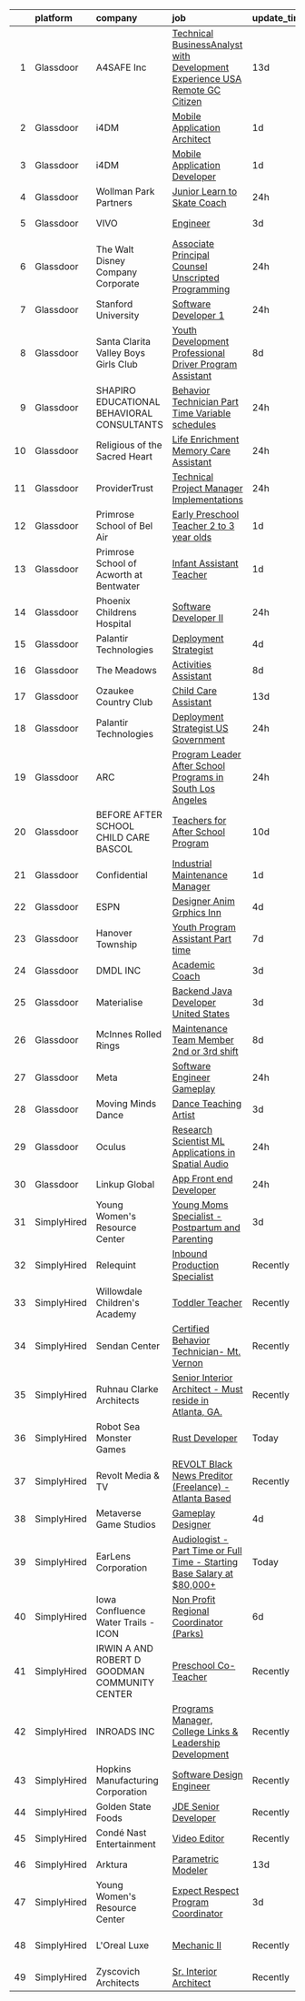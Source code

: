 

|    | platform    | company                                       | job                                                                                                                                                                                                                                                                                                                                                                                                                                                                                                                                                                                                                                                                                                                                                                                                                                                                                                                                                                                                                                                                                                                                                                                                                                                                                                                                                                                                                                                                                       | update_time   | location              |
|---:|:------------|:----------------------------------------------|:------------------------------------------------------------------------------------------------------------------------------------------------------------------------------------------------------------------------------------------------------------------------------------------------------------------------------------------------------------------------------------------------------------------------------------------------------------------------------------------------------------------------------------------------------------------------------------------------------------------------------------------------------------------------------------------------------------------------------------------------------------------------------------------------------------------------------------------------------------------------------------------------------------------------------------------------------------------------------------------------------------------------------------------------------------------------------------------------------------------------------------------------------------------------------------------------------------------------------------------------------------------------------------------------------------------------------------------------------------------------------------------------------------------------------------------------------------------------------------------|:--------------|:----------------------|
|  1 | Glassdoor   | A4SAFE  Inc                                   | [Technical BusinessAnalyst with Development Experience USA Remote GC Citizen](https://www.glassdoor.com/partner/jobListing.htm?pos=103&ao=1110586&s=58&guid=00000182d8ff5a2daebbf66acce4c175&src=GD_JOB_AD&t=SR&vt=w&ea=1&cs=1_70e85628&cb=1661497990143&jobListingId=1008068574056&cpc=490CEE8E1E1BE450&jrtk=3-0-1gbcfumilkcn8801-1gbcfumj4g4ei800-89f07b9c5615b559--6NYlbfkN0Bzkuy17zoNwKMVjyusHhR7JNYo3SmelKzW8jp1Pa4Tk4WW547EexT8KCJbSv4Mthr40tnlciIOFRj3WnCJDMelxvGVjVYfTqcUHJY3IBu00D70biicCqZ3Ktq_Bb2g1kNeta-ZNYBGh8PFlpS697iW-Al6J39GgwP82gqq2nzFogfkhtGZFhn7ys2-cp6o6GQzAsdHINt-w_jKnFplRXN_Tbsc0FJBD8Wl4UZhDxla9c-J1WFr8_JtWK_8QU-55TzZVRU2Wd_p2kRk4Woz5v3LDedILZM-t8G5ZUvOpowo2dBW9YA6e5T8FQNiKEXcXTrQeKMINzeF4SRyPu7u3ao3bZMctKcWax7GxUm7McjuPuOaHWFcrB3Yez8hPIS_llLI9OzXuVkYnWUOam1l6LNooGtTlrXyH-R9yJ2c3v1cwrfGW2ZxbF6L6pYAsVL2_PfwqqhLpoFCmrRuFqF_w57-tyrFJzKF3ge2bNd8FveR0Dp-4XkhhBzPZuEm21Ma_36I1hMTH-q-xewXcQHHDqH2VgdNgybAdhdUJ-Ci5tN5kyvIeyEWCzoGvZlG43K76YrLANzSaosHyg%3D%3D)                                                                                                                                                                                                                                                                                                                                                                                                                                                                                        | 13d           | Remote                |
|  2 | Glassdoor   | i4DM                                          | [Mobile Application Architect](https://www.glassdoor.com/partner/jobListing.htm?pos=117&ao=1110586&s=58&guid=00000182d8ff5a2daebbf66acce4c175&src=GD_JOB_AD&t=SR&vt=w&ea=1&cs=1_dcc9a784&cb=1661497990146&jobListingId=1008091581874&cpc=883DC43018083D9A&jrtk=3-0-1gbcfumilkcn8801-1gbcfumj4g4ei800-40caeda5a53bdb21--6NYlbfkN0CtwOkgDuej6vPfWODMxjOIyNEohQmdYMppGq8y8dOpBoTzitlsCnYxL_bW3lo8I8_Ux7Kdc49bLtPDjhNRgKVh9fXrHJGiz04vnhp6XR41t0emeeeLiamvx9kvJkTXDleU-CaZHf50TwWMu1CLg6YXCzCvIBkA5pZbASqrCY3xyM5JL4C_h7jtDtH_PA1Nf30Zwd1tWdYz64MR2fA4YpTfV1V9YSZOhakWVWUVTtB8CYdJHMJopDWnl18FzAvLvkdXr1qZocE0FAPK1glVXIZatLBCGm19dV1lWudgt-jBK6mCRPVaBZ5To4QRYZTf970CYzSSdvP4okYhVU7aAPKXNpW3IBqvsQTd-hJ8zcVt_G62b-Zr8UyVADTH8iuw0QWeLbGD3PqViortYRg7GUFWIhVfwvEqf9PS_dMbJFlyThwRv8Y_KMl5hXsazyuMf53-vn7l-jxD7VWvuHGNlsD9XZ7yiX_fs46gJpDvg7OdKY6o_gBRu2mdA5GSUt4QH24y7SHLjUvoCA%3D%3D)                                                                                                                                                                                                                                                                                                                                                                                                                                                                                                                                                                                                       | 1d            | Remote                |
|  3 | Glassdoor   | i4DM                                          | [Mobile Application Developer](https://www.glassdoor.com/partner/jobListing.htm?pos=119&ao=1110586&s=58&guid=00000182d8ff5a2daebbf66acce4c175&src=GD_JOB_AD&t=SR&vt=w&ea=1&cs=1_3b6b2921&cb=1661497990146&jobListingId=1008091559603&cpc=883DC43018083D9A&jrtk=3-0-1gbcfumilkcn8801-1gbcfumj4g4ei800-711812469bd64a5d--6NYlbfkN0CtwOkgDuej6vPfWODMxjOIyNEohQmdYMppGq8y8dOpBoTzitlsCnYxd6253OwHrLnpn_ygmrp4m8f4phReGcRysXerN-lPVOnh4Rv1k96IMh-rl0V6r47Y6BNyR_8VTbmD3vAMLYbDjpj-BiWEtJoiibi_JeHh4du9H2bZIUTroub2aGjtKkqfBRcVqe87srYYaCrYIkiWQTHBmmaK9kZ7tTIBP96LS1Kj5o4L16XoKuEbMvUrXn8NUPB775w8Cd9uOu81WPv3_VBFkR0phxPiTYWVj-eXXyFgw6JioRN4sZGUlNtJNSyAV5z7B-8DiaWURWUoFlixSRDJVtWwVIMmaOtqLn_GqVLrPABT9tc_RMrdb2WqZcSrY2IFOpheueyrTGsnzWtBzqh5_lgtah8La2zxWnSvwfFpYF_2rnC8s6tQoor-UARoW1DXngsHNTqN7ZvImzPO8reGdffhhbEcPgwmn6mEXRGdS_IEhvWv1IYWplNhEm3ZTnuDP2SVXdbvr2hDc59U7Q%3D%3D)                                                                                                                                                                                                                                                                                                                                                                                                                                                                                                                                                                                                       | 1d            | Remote                |
|  4 | Glassdoor   | Wollman Park Partners                         | [Junior Learn to Skate Coach](https://www.glassdoor.com/partner/jobListing.htm?pos=114&ao=1110586&s=58&guid=00000182d8ff5a2daebbf66acce4c175&src=GD_JOB_AD&t=SR&vt=w&ea=1&cs=1_9f6195b8&cb=1661497990146&jobListingId=1008093553229&cpc=82ABD2B5CEB98952&jrtk=3-0-1gbcfumilkcn8801-1gbcfumj4g4ei800-204df7fcaee296dd--6NYlbfkN0CXM1jjcsVwuWs0FyVMXw9ijdutNic5mozMBzGRZH-N0Psq8KdLfGB8m425GZkIdtLaaHttR1Ba6CBkCfrozdbl4sCf1fxFa-mWEprVnvudkTqxFR4XcXmydLtJRpL66QFi-Y00XfzR_-huPLvvBo1LdVUWu6b9gt3cp_JBkPMO6THqI-E7WBeV1__5_PS8G0JnZBpsU5XoHk06HVo1IGnVHKbNqSRppdEmwcdJLrgKv1DX25VaqwF0FAXNEWbhQZ_QBr02CQMWsUphZVo_0bqSYOerxhg_QN8Q09JC18RJZ5ggnwDYe5PpZthBZe8r378JjD4wH31RslTITwAfRfmGV66oJKmiqYep_e_AOOU8BkSnELfXUgvuOeUQdTlZSdc2OofjgWXJR1a8Q2p3i01PyvJg8q56F9gghNTtxc8J4vrrsKeleDsmIVuRP2tIbtUujgnU4CJ3GbpdYAL2hsFDmnSJUm8rIKEMLvaHNNiyro20eGOeBBniXY-QZD8fbPqNsUSZ0UJ5gA%3D%3D)                                                                                                                                                                                                                                                                                                                                                                                                                                                                                                                                                                                                        | 24h           | New York, NY          |
|  5 | Glassdoor   | VIVO                                          | [Engineer](https://www.glassdoor.com/partner/jobListing.htm?pos=101&ao=1110586&s=58&guid=00000182d8ff5a2daebbf66acce4c175&src=GD_JOB_AD&t=SR&vt=w&ea=1&cs=1_1f59f062&cb=1661497990143&jobListingId=1008085911618&cpc=97D66DAC90C2B3D1&jrtk=3-0-1gbcfumilkcn8801-1gbcfumj4g4ei800-c7215dc16cfc33e5--6NYlbfkN0AiZWmRzilFqfRcYw3xyS8GBX2FwNtIPeoIpj26BiedIJqXcI7CdyKFu_aW3hzxuzH8plzAzh3JSt0gIgh8zXT9ugxcx0vm90ELTspjkdJTRPJzMWlNt38iPs7M7u6RfBvK2qFSMCJ7GCHwTvKDaD4fMOcFjWN8pJYVKnGNWc3iH3rsxaJ9py6l7vwUUaqvjkgo5hzjA7ZtpU_733ogBN_yNNE-5vwVSvVudRo-X2TVphoY6CVHs0meTWT3VgYMKtk3lRhyLfdc_Ua5vrfKlCIhIWv7dmhA8xXG3hASKzZXvdmjnG2IZLVw-PyXcfQX7Ljq-aBowAppPq_bOLpL23XEbSKPWUyvf6acIW5NEnq27g4f8nMNATPd8g0eLozR3yg9GnlpTPpqz2oHCIikDUhJdTCmwgMzd42_pETYWlC3jsE-QVvCZw2G_g_OUclKIR_8nETqZmuvP_BPrLv7V8VwBLFCUo2XB8FROfo2eN4c98JWXmWWKd4wzO-1a0tpYhegwlVqOosSIA%3D%3D)                                                                                                                                                                                                                                                                                                                                                                                                                                                                                                                                                                                                                           | 3d            | Goodfield, IL         |
|  6 | Glassdoor   | The Walt Disney Company  Corporate            | [Associate Principal Counsel  Unscripted Programming](https://www.glassdoor.com/partner/jobListing.htm?pos=121&ao=1110586&s=58&guid=00000182d8ff5a2daebbf66acce4c175&src=GD_JOB_AD&t=SR&vt=w&cs=1_fd643652&cb=1661497990146&jobListingId=1008094984401&cpc=6EF74AC2F94C1840&jrtk=3-0-1gbcfumilkcn8801-1gbcfumj4g4ei800-9aee7404288c6500--6NYlbfkN0DAFTyt7pbDCC2JPO79CSdi1dIb81yjczP5qsKcZIxgiYm3-7g-689UEQatzShMJRV8EaPmlnqrapt9Ml2QqHJ94Ge8nAQCkIp5-vMPhsRmNEIWkhnf3J2qawc5-JMsCGP60p4-rCACGSpP9e39BSeUR3B_vTRmZa5VlSncYIouoPZU-Jy5aBVTzn5-g7AVwVSokgi1SKF9mUTNvBrmILQFJIJJxGU98ohNEX2RW3xD_BZUUV68bbftScP4YXWtuKmIPIo8AgFoQMNeH_OyB4fs7PXq6_ks5zKsSbzEJrK8kWMhVZ5xNbTDZfrSuQjS_5niTF4Q9-38PZWofVTblH3AMK5SQCdeS1VgxA3MF1pcOuzJE24DhTKrIMU40W9IS3RyTNgA4u9TOvhel9Z8IRPijv-CQJ37QPcOmBNitUkB0viZrJjj9aR696OBlJx5ykM%3D)                                                                                                                                                                                                                                                                                                                                                                                                                                                                                                                                                                                                                                                                   | 24h           | Burbank, CA           |
|  7 | Glassdoor   | Stanford University                           | [Software Developer 1](https://www.glassdoor.com/partner/jobListing.htm?pos=111&ao=1110586&s=58&guid=00000182d8ff5a2daebbf66acce4c175&src=GD_JOB_AD&t=SR&vt=w&cs=1_6ab2fc4e&cb=1661497990145&jobListingId=1008095454831&cpc=0C1A14C72F2C651E&jrtk=3-0-1gbcfumilkcn8801-1gbcfumj4g4ei800-9e4ae616859c855d--6NYlbfkN0Dl6YXKBP3HMgEWeNy9UOykOp5J6yCBXCUXheKz5p4DW1xOSFQ6_SVK1YRVHShgQYfriPAGFz-HiQz8j05vxI3_0218yGdpY5-r47KZ9KpKljXf_hogggJICQiSTWNrw3Dp7hNl5LiSef1bvxVYuLXj0wM_Z8EwBTLA0A_OIdLYmxv79aPBvZo4J-dXm-LdKt1tQVhs7AhwPqV-gasw0In7hqMBbmZijdSZAzZ98tMxBOHdws3Fu_8EJr_DZNXbZ_L6NNLEcvREySQZUJ5FGOya7XeRo0_WZLnpnD8nfTM0LJMgLQ_pohbnlUk65z2sabAHmH9t0Rl8WP9zxRoU30DmbTjTRbXhKt4yQutKrM158MbSo2Bz7dBYnvZSDls_lcxPbLcar6SE4lJfTGsuvn0Jpz5GR6ugSYnJPDbqtkWiXuXu-2JK71VMF3MxoFkK4S0U8VsvDEtOlw%3D%3D)                                                                                                                                                                                                                                                                                                                                                                                                                                                                                                                                                                                                                                                                                    | 24h           | Stanford, CA          |
|  8 | Glassdoor   | Santa Clarita Valley Boys   Girls Club        | [Youth Development Professional  Driver Program Assistant](https://www.glassdoor.com/partner/jobListing.htm?pos=122&ao=1110586&s=58&guid=00000182d8ff5a2daebbf66acce4c175&src=GD_JOB_AD&t=SR&vt=w&ea=1&cs=1_918330b6&cb=1661497990146&jobListingId=1008076509375&cpc=0EE938385DA0F52C&jrtk=3-0-1gbcfumilkcn8801-1gbcfumj4g4ei800-9a024ebbca4ed429--6NYlbfkN0DmikCTbiTut2ZCT1ad2BdULQQestQv4dIniS9NGFbnhvCJ8v0jSOENHtW7i-sECKHiFkgQLh1u5ip-5ZHzgOI-vuYlIVBFZ6PM0d3Zzg3TE6wpsEmaNZCORWVdVSxB_15dT-sPBjZzYzJh5kE4eq-HXinLMep01-SzARwr-OdXQw9JUjzrneBdCWjq_pXqJKpHmAmkcxNJzjopqCTI1u2w-4_Zli22Ts00ruQOzz7rrga2tJiKr7dIDgvezQWFYZ39x98oK1wXwUwwROCmYqU-Om655Pn5TOMOjQuJNsnRzignNBCtXgY9nAZBaNrhn9Z20rNvud8O2xpWaDq90J_sUeOdQxyLsQlDLNPQT0CZ9wkq64oh4UC8TgiRiqlla6vAF3wkfB9t1HxMWPRTEW69ohnAcsKEImIF8WtJ3-W3kCib7RSzKB-_nD5GJx-Utg1-6gjF1oe03DErQGKOTmpYfz5B0pZoP0lC2zWRGXfTXJE5rnGXs3-A54mRy7bda_9XSEwvMako9rjTtwjEksmcuFwk1XxUmL1qgg1BCKAUAmHbxVtEFpZL)                                                                                                                                                                                                                                                                                                                                                                                                                                                                                                                                       | 8d            | Newhall, CA           |
|  9 | Glassdoor   | SHAPIRO EDUCATIONAL BEHAVIORAL CONSULTANTS    | [Behavior Technician Part Time Variable schedules](https://www.glassdoor.com/partner/jobListing.htm?pos=116&ao=1110586&s=58&guid=00000182d8ff5a2daebbf66acce4c175&src=GD_JOB_AD&t=SR&vt=w&ea=1&cs=1_adf7b8fe&cb=1661497990146&jobListingId=1008093886215&cpc=DF7064BA3070673B&jrtk=3-0-1gbcfumilkcn8801-1gbcfumj4g4ei800-be95dce32cce63a5--6NYlbfkN0BHIfC1zsKGIu0R3teaIu8liT7fbRNLaQeDQfcPJweUKx8CW9AkHemE6Z40WUUcbhVTAmaZrNDnkU8njLiyAJ3-rLL5BFrRYz1NkYY233LFhZiV7tPv9BjNl_-_MlrkFZk_SNr2FyZmtR5x_qoyRAQSg9TZiEaVv0PZlvLhQNe64aExU6Pn46g-BEkAH2SigJmkql27uhEv92VrBLm0lIFkCVhslHPeM-JlAcru75vyB6Zihef5BrjkTy9xR7K4JI3LMMPHE67zf-1jixyQY7xBTT9Eb4iUWLzx-Gtosomze3MjAmKs8fQ56VscClmxnw4xlnE6buldEEwokm97lE8mfQUCNmCAfq8Iu2B9myT5ZGMbUkjJ9IodfJfCawdiZS04yWU-VyxOxoeBucW-bR4VceviAny1C1WYp0AhiEKtRAHkuXvGYyr89W0x8x4eCVJBVCq0hvH8iyQ_Zfcnry3_BoA-PkLjUli9z51p57XtpYRsHdghd23BY7GJtA17d7OsvmqSAhGQ3g%3D%3D)                                                                                                                                                                                                                                                                                                                                                                                                                                                                                                                                                                                   | 24h           | Fitchburg, MA         |
| 10 | Glassdoor   | Religious of the Sacred Heart                 | [Life Enrichment Memory Care Assistant](https://www.glassdoor.com/partner/jobListing.htm?pos=113&ao=1110586&s=58&guid=00000182d8ff5a2daebbf66acce4c175&src=GD_JOB_AD&t=SR&vt=w&ea=1&cs=1_19df2109&cb=1661497990145&jobListingId=1008094758259&cpc=41F4513DE90102B9&jrtk=3-0-1gbcfumilkcn8801-1gbcfumj4g4ei800-d27dd24ba103ae99--6NYlbfkN0C2ruSLbldHgJRxGqX58M4ekFWuaOJ1Xy3nZgzYPyc2K4UJMQOsbEgO4tzgGfNuduVWYJYaBUQuC7FJtW7lJ0yNQ2L7ewnTauibJs2P8JN-0cL8MBfJ0bhOeHQHD0B_Xv61CqKb8tLAugUpClUxQa4WioBHjHlrcZ026yScxgEIOh3kHDTRbnfkPSD2x4J7JNTujiarkxCfw8iAhHTX5cXkQOaur8g_g4Va7bV2fAF5nSxfYTiQWmmFCY3eOLFkWdhL1Ug19a9f_qBi4hPE9pa4Bkkn4rssT3Kaqc4czU3KXFJmRQbouDdb_qLTi3W6SNq0Wo1lEqq5cOGQIK8OA1iP9AUMle2qXY6lmnN9oqLTLidKgnHNJKD8mxFav80LMjw6pytEcw852rggSRPOC345zhy6AITpkyrhATEZ--Ly6DTjv7Z4f5ZTh5ktaQJczM2C104hzmQvDdKDmx_emrv2SVV1ukGV8N4B28sl2YMstKrRQQunBXaE3zhHVLWJ-YvhxomrL8uG2A%3D%3D)                                                                                                                                                                                                                                                                                                                                                                                                                                                                                                                                                                                              | 24h           | Atherton, CA          |
| 11 | Glassdoor   | ProviderTrust                                 | [Technical Project Manager  Implementations](https://www.glassdoor.com/partner/jobListing.htm?pos=108&ao=1110586&s=58&guid=00000182d8ff5a2daebbf66acce4c175&src=GD_JOB_AD&t=SR&vt=w&cs=1_8c0266a5&cb=1661497990144&jobListingId=1008093967221&cpc=FAD720BB8CCCB15B&jrtk=3-0-1gbcfumilkcn8801-1gbcfumj4g4ei800-ab00f033f861de3f--6NYlbfkN0C2_CcuJik64_eQhfNbvUcsi-sRk8cbIc932ZPxa72blEgNzBl6MWK0FY-QqJM46ccNj_GnDMC0WKBH7dXGhY8Zx40TkobHPQbxpWj1-haz1ofKM6A_zM1Mqtdu9IYjXaDgOhM_785_wVSFRTfvnG7zpGK4kWMIn37aQEAc9DAfzINkN1SrmPDTU7sDFM72s3-6P-1lFMpWR4aSOcUueFAqMgplqWEaHc08r-fLyvdu5jAkrVGxfEQmmd7AFYI3pecl-oK-hrlyjHEiys9YiJr6vfdhGJu6iOnwuflr627aiFb8IKMSWD1wldQXqiR9-O_lmQsryZd-if1JDzoSu0FtlaIEoWizTF0hzpufSIBNoioM-_MVx2-X-9hJmwfibLqKN3GfWdCSuPZ_rndLoRdLzJtJf4XWpZOV_wYr7oa-v6dhrOU0qyTfgrCniuMwyKFFQoGdH3ihpQ%3D%3D)                                                                                                                                                                                                                                                                                                                                                                                                                                                                                                                                                                                                                                                              | 24h           | Nashville, TN         |
| 12 | Glassdoor   | Primrose School of Bel Air                    | [Early Preschool Teacher  2  to 3 year olds ](https://www.glassdoor.com/partner/jobListing.htm?pos=129&ao=1110586&s=58&guid=00000182d8ff5a2daebbf66acce4c175&src=GD_JOB_AD&t=SR&vt=w&ea=1&cs=1_3c08aeeb&cb=1661497990147&jobListingId=1008091309511&cpc=6EF74AC2F94C1840&jrtk=3-0-1gbcfumilkcn8801-1gbcfumj4g4ei800-37e08b442812ae3f--6NYlbfkN0ArHbEVB5_347KSsXUxRd1ijS7Ag_gP_zzZ5yslhsGs_9IsPQ5V9RZrSYEyTHmDBdR15dSapRZ-kSKVFdaMluZOfhvhE4_aK2zT0wOUdbMSkyIG7dV5eC2T3eU4PL4TRzdFe78KYNN8XAjY6GEfx1k7ViyZdykTNZKSKGkgtBir9c710c5h3KRl2N7Rb3tBN1irj_aKEEud18_wAXkTbo88xrFr_JMLHCvnliQPmdfejIrHRaZNT4ExtzHU1r5wejphEECn1QuDIFBhGHxIgsNSgy14VYzd0vtn4hbYrZbZg0R5FlRgS5AWSUy1FxVK3MdcTvp9pRR5MeNulD4RDgJN3mhABHxyE6bGloAUTtuLJTJ8_HueaJUPiiRIaB51Zh8Ys3McFbh3azEinmKRPTEIpTQwLik1A-f2RjZOi01cml4YVq10bRJtPCgtV6Tl7K_Kyjo2FLMEfcF4an_zFB8RBXG6S_2H3EpdLGN6M-yIC45CbHi2JAPqiVi-NYm4wuNd8tfLpUkkBw%3D%3D)                                                                                                                                                                                                                                                                                                                                                                                                                                                                                                                                                                                        | 1d            | Bel Air, MD           |
| 13 | Glassdoor   | Primrose School of Acworth at Bentwater       | [Infant Assistant Teacher](https://www.glassdoor.com/partner/jobListing.htm?pos=105&ao=1110586&s=58&guid=00000182d8ff5a2daebbf66acce4c175&src=GD_JOB_AD&t=SR&vt=w&ea=1&cs=1_ab11ace6&cb=1661497990143&jobListingId=1008091748798&cpc=E1C104E4DB0A9973&jrtk=3-0-1gbcfumilkcn8801-1gbcfumj4g4ei800-c302ae2d766fdda3--6NYlbfkN0AF5zL3K3_iBtBu1kxegUAQAG3xKarB22qNSsnPKgYBasA4yXTZ40kp474pOT-qUor8T6cXGZ9IVDrAjuEeJ4cnQ1B6SKIRlZJvhb58k7psqNwJ_gflpK7g8NSlNKQJm8-qn2t9o0g15kSW2SOVj1rVutvPXyAH_-_pq6B-I4wnqqTnkW-FBvmKcr_CG_ljIsLVOiu4YcLdySD2S--A7-sCVr1a70_g08OXIMeQcCo242I9mLZrZ9imiUzn7sPBAghdaVH7hJq0bxPVnKvRG4xzSkKbZHJGes1_W8CZs3Htied9trR_yECby2gDX6NiFt9AAJTfdM-ZHB39lqv3mFAVa1_tiLVh9YSiwCRWldfjj4Q7ydEYmfKzLAWaXntGtQb4yMCV3cRtPCAvwFcTZotlNrMCEs2mvVa7oX1RtYdd0-iIK1hgw5GDvJak5RllCUMIPD5vAPHB9H4o_l4EOMqYOcYjAuSKnuGTVHGGRKSbjO0wc98CdUY3Jsj9ArLemYY%3D)                                                                                                                                                                                                                                                                                                                                                                                                                                                                                                                                                                                                                         | 1d            | Acworth, GA           |
| 14 | Glassdoor   | Phoenix Childrens Hospital                    | [Software Developer II](https://www.glassdoor.com/partner/jobListing.htm?pos=115&ao=1110586&s=58&guid=00000182d8ff5a2daebbf66acce4c175&src=GD_JOB_AD&t=SR&vt=w&ea=1&cs=1_27be4648&cb=1661497990146&jobListingId=1008094027525&cpc=FD56AAAF1899B499&jrtk=3-0-1gbcfumilkcn8801-1gbcfumj4g4ei800-25223ece7cc202fb--6NYlbfkN0CuwYXer84DokPaoDH09R0HsPR6mshfrWwJ5PU9M4tGv62YykjpsvEdiax4LTnlbQ1OP0hmH6FQKauAiShlhb7LjwE94TXbw_faTLMuUT0l0Lh8irNixjqcLx6mben6FZr_JM_KFnt8D_ztxDgcfN7rOeYZaVa4fmtRlnHyfENExO06sITYqCIsn2H6eF_mmIB1Bx2CQ43sn3iyepTteHurOt5ybrQ11m0kA_W5MmwWhktKDrgnQj5k2KMXA73JLb6mSGiUpLMcrQbV_WQ5yl9BTq8Vd28ZjS_TY5sCv9T1P40WyTVQ_q5WhV3o5YxvdPYpLRXb_XK0SPyIZvw2745hPRMqu3N6_17Dkh4BwUwOWev8p7ne3A2kKrv3tZ9tLuVRMMN6HGAGbogG_OkEqvA-CS9QzoTtTgswdwqtOrclQdMcggrFnfuirp1Nxr42R9c2cRiSZRFFPkhQ3OX91iyL849zXumLxlHb9onFg9_GuRMdmuPr9Be_6Gt_wS53miptg2zB5GfHOQ%3D%3D)                                                                                                                                                                                                                                                                                                                                                                                                                                                                                                                                                                                                              | 24h           | Remote                |
| 15 | Glassdoor   | Palantir Technologies                         | [Deployment Strategist](https://www.glassdoor.com/partner/jobListing.htm?pos=112&ao=1110586&s=58&guid=00000182d8ff5a2daebbf66acce4c175&src=GD_JOB_AD&t=SR&vt=w&cs=1_e84b09c2&cb=1661497990145&jobListingId=1008084071915&cpc=AB6E7ED505984E67&jrtk=3-0-1gbcfumilkcn8801-1gbcfumj4g4ei800-b885b39f8fcb56d0--6NYlbfkN0Brd2bbJv--kwJLf5E6dthOUocw0FyT9949Kzz66cUevmgVuLUFWYj_oOBcuZnSDrO4aUWVdxQ2MNhy-3lQkqQum_VvlPwWf_SvL8EIQE5W8ckHdutIrHmX7WRoqDEJ-vs-lvUvcMeKYNVmJXNmUuK_ah-3lmoYFlAc0IfWWebNnMHjFEpqiPfFYcPcJCHIGSaIrxOnhfwzodfJbCmaSeSddAxa3BjN8igb0MGo5vNOErYdqFLXtMLQDtx0r96SgwLn50k_RvjBWdvM5QhQg_t-FBKrQ_XUnxElLisXdlKZvCfsvwaAcMKf0C1DrB2kicgn8htPjEqASSF_yj0DlURACRVuP4avQARp9HHspmlAYuUoD5vXtnvuow_jj4mXJDEYQ2gUdDFnw1ypnYlygydPNoa-NeR44BNdCCtnFXZuUjvDWXMUbLiiqsSN__p6Dag%3D)                                                                                                                                                                                                                                                                                                                                                                                                                                                                                                                                                                                                                                                                                                 | 4d            | New York, NY          |
| 16 | Glassdoor   | The Meadows                                   | [Activities Assistant](https://www.glassdoor.com/partner/jobListing.htm?pos=118&ao=1110586&s=58&guid=00000182d8ff5a2daebbf66acce4c175&src=GD_JOB_AD&t=SR&vt=w&ea=1&cs=1_71702860&cb=1661497990146&jobListingId=1008076541751&cpc=F4CC4721A073827F&jrtk=3-0-1gbcfumilkcn8801-1gbcfumj4g4ei800-107159a4f0f2a178--6NYlbfkN0BZ-Ce-9hhs0nxyvUlM71s6J8Czc6iS5v44VnBlVAbB8wMd5vvLMObXX7rh3wKIniUBwGIsCS6eBtrQlUsagNhqDbGbQ_yZPCuTqOzM8HGkCueeu3qUVAUWdXyHci-bHdvToQ8M9iQe50hIh_pk6Bsvc3PDEUBzO5fcjvxTMgmwrMra93m2U4y40BQuo_uZcJQuePHosYz8ICBjJCul4pn5V80SVAaE5t1sCzZyaP2grYKJR-CXqRJ6MSQStMPKZl51SrGW18MsbMFp9U1xHQxpc5ogPDim9C02TbSIYnpZQEH9seA_EQGR4bK0l0uFy7_zVa6_VewEDjumFqwUlBQgceuexAFthjJgxFdl_wxQETm0J69qIVyTghjBuH-ck8j-xidKFQ41q1QfgT0rUuSzo8Id4pTOE9txvS15muC3vymZnUNQ70Zbb9BjZ7_WOD2q1A32pxFCOr3Wd_i3lBK_W_vJ3CL7c2PhYUL6xCyBzLARkkDgIkNl9Mc-knwQO7A54XG4abE7PA%3D%3D)                                                                                                                                                                                                                                                                                                                                                                                                                                                                                                                                                                                                               | 8d            | Nashville, TN         |
| 17 | Glassdoor   | Ozaukee Country Club                          | [Child Care Assistant](https://www.glassdoor.com/partner/jobListing.htm?pos=104&ao=1110586&s=58&guid=00000182d8ff5a2daebbf66acce4c175&src=GD_JOB_AD&t=SR&vt=w&ea=1&cs=1_be0e88b1&cb=1661497990143&jobListingId=1008068449609&cpc=B1A7CD5E796B9F98&jrtk=3-0-1gbcfumilkcn8801-1gbcfumj4g4ei800-e096a38a053df162--6NYlbfkN0CKNvdBtBh9SnuMcnkEvhJOJZTsmZHyY3ybnWicrfIHv97nR43vVhO-hbh7ZQk78NZpNTHSufDfO_T2NwYszMKf0C0MIuw8-YgzplgJXwI6_mbHID0MWENjcM8tdgmWVsjLKp8-3QjiVlu4Mvh7N_qx2JZ1_5lEyTKpVz0s3xxy0MnppHyxOWBIuMbeusCVYmqlYSMtm84KVX8yiciFlUkpIi8xpbHqBgvhVCRGL-mK194DY__4bQMAtteX4-rrNEQQTcv9X5uPFRe5SUUNC1KeSBiEXDQOugt9QDd1m0b1rHIFRomuVv-MV7deSri1RfmZ2IZzwas4TV0Ice4IUfoxtf-eg8_Qm_Y_wNWgQyWhrK6wH9ZS6pMSsfBiU6BAOpoEP_74sjY0l5hbxqJ54zidEATHNAH08wq53CT8Zhpe4c2M2BgzvQv_j38PkCfG3TcgKcNXDigINJw2etpZfxoSbSjk62jA03bY-VfXJt0jpvI6nS41-05Br3hMtDJT8c9EvNbJlwg-rg%3D%3D)                                                                                                                                                                                                                                                                                                                                                                                                                                                                                                                                                                                                               | 13d           | Mequon, WI            |
| 18 | Glassdoor   | Palantir Technologies                         | [Deployment Strategist   US Government](https://www.glassdoor.com/partner/jobListing.htm?pos=110&ao=1110586&s=58&guid=00000182d8ff5a2daebbf66acce4c175&src=GD_JOB_AD&t=SR&vt=w&cs=1_57cb4f34&cb=1661497990145&jobListingId=1008094982412&cpc=020BE1DDE5A95971&jrtk=3-0-1gbcfumilkcn8801-1gbcfumj4g4ei800-6a7963976409bb2a--6NYlbfkN0Brd2bbJv--kwJLf5E6dthOUocw0FyT9949Kzz66cUevmgVuLUFWYj_oOBcuZnSDrMeoW_EIE29gRqOgp1myUlegzQqyLIATr-eQrvx52AwogwF7dLVBwydOhF4hX6ZlVmclCK1UBhYg9HhloOz555Mx6VWvbNU1JrAsoJEstMfSEwuXy4wxiHr6SnN8_gAfpYCLbg0V49VK1vQymsawTOEPgEoUmY3iIEIE5cZp7LYSvm-XDmGQd3whzRf-YYCqioK_B3H0vAsxPePzjg1rbM7KIE13WCpR7HeSSlI6WMW5w-sQnsdLseixrCKx1IJQHKoD8Zt708rOhtwVs3pTaggRS4oikfBRRpZAqrFRnv5_ojfUeklQ2oXaJbWm7bGTHPeIiebzAC78pQBAcXseFx7Vwl-ahhsanLKgckGRRZE2yh1gd44-dt8Gp0fgxzKDN4%3D)                                                                                                                                                                                                                                                                                                                                                                                                                                                                                                                                                                                                                                                                                 | 24h           | New York, NY          |
| 19 | Glassdoor   | ARC                                           | [Program Leader   After School Programs in South Los Angeles](https://www.glassdoor.com/partner/jobListing.htm?pos=126&ao=1110586&s=58&guid=00000182d8ff5a2daebbf66acce4c175&src=GD_JOB_AD&t=SR&vt=w&ea=1&cs=1_6dd5f68c&cb=1661497990147&jobListingId=1008094904635&cpc=C3517E2410EFB392&jrtk=3-0-1gbcfumilkcn8801-1gbcfumj4g4ei800-75af5264abfc70b3--6NYlbfkN0CzAkNSE56XL6Zy_2JF_pm3xd4yjoGnKPFJNIyFy0Y5HJMwjERb0LOAxaei7BnrD-EiigZ26Hd91nVwgOm_MqMR8woh63L24sjDifLtbmTo9UrYDwsZ_etB5kPDV6E3hbrrzPQ5FLN-gWgp9W6HHoL9eCZPCNJHnKk37xfVsp6gSa0YMWnPWMnw7_HT544dW1FJ4J8CTdDJCaJK4rUpxfWKZh3e4hS1bjZWl_vXHGvOW-4bZOSx-qbACy8Xpi0xt5CgWUJEgzwLX0SK6Aklyd7RY9AIWXhXTD3f-B729KoUL_QW_Aha1qU1O8ZyIhGMUDIJKL5f81OO0t67Ysc7-Gzc2lIzysJqTP1r5eS9Tw_6_bRk3qVNx3dNW6j0LKfOdNC6IgcYGZW0ctS1rKDdLWuYJ55VnY2UdwlEFymsBc2LW5TPOmhbZ2faMa9-SSo9rJTxJbFF1sPVYjpX4y-dmfbdPZRq9CTB7W3nDq7BHx5wJiZyfDWkOEwSevquQS7ANS8%3D)                                                                                                                                                                                                                                                                                                                                                                                                                                                                                                                                                                                      | 24h           | Los Angeles, CA       |
| 20 | Glassdoor   | BEFORE   AFTER SCHOOL CHILD CARE  BASCOL      | [Teachers for After School Program](https://www.glassdoor.com/partner/jobListing.htm?pos=107&ao=1110586&s=58&guid=00000182d8ff5a2daebbf66acce4c175&src=GD_JOB_AD&t=SR&vt=w&ea=1&cs=1_a0ebb6b1&cb=1661497990144&jobListingId=1008071680238&cpc=BB41265FAA373850&jrtk=3-0-1gbcfumilkcn8801-1gbcfumj4g4ei800-2860337bb9ed05b2--6NYlbfkN0C84Ymp0Wn0uKnyv6z-rw8SJIm9gl-7_zES5nVH_jxSfCB-tGJqcLd_7FWumdcDPvSTDFAoSgUP_kQ-yAmxJjGfrRZLb1MPJQBoeTiNU4oHn7FIgiFKFK8q1eu8MvL8rFRy9EbJmMCOBYP2dmcmoMQiUlUBJi75gyEsJtGmJ_96_jposlE5HSCqY1I4DNAtgg9G827jdOl5sD08Sb1IG7Zs6gkG0-RhNuOIw03SrcF7LGNDiBXC2GVCq4T0UkCA3ctxQNK4maiG8bzoHaTmu7_VoDFz_XEg8hXKiasCIMNJKXQFeZBdBlDPHfIlG-IhKCWPGk0Mh2oRLP_1_54jnQ1DSh51H64AEhqHZd8ajjss5TD-Rqe89Bou_5Jt00WBlFPteHJsAQQ8MaHX9axSgPfdE4QTCwShf-dUwQm-GKb22fo_844cljqaCZXQ9bv1S5o0obD_C8YWApr1MLxYsUhjx9xA4vSVI21VusvIuhKm9zBgHM6oVasGQuIeP6XdZNeWDmsnKx1mpKSKirqunvxU)                                                                                                                                                                                                                                                                                                                                                                                                                                                                                                                                                                                              | 10d           | Central Square, NY    |
| 21 | Glassdoor   | Confidential                                  | [Industrial Maintenance Manager](https://www.glassdoor.com/partner/jobListing.htm?pos=128&ao=1110586&s=58&guid=00000182d8ff5a2daebbf66acce4c175&src=GD_JOB_AD&t=SR&vt=w&ea=1&cs=1_bb2e3f68&cb=1661497990147&jobListingId=1008091090098&cpc=59DEFF8D475298C3&jrtk=3-0-1gbcfumilkcn8801-1gbcfumj4g4ei800-1cec98fa726a50bb--6NYlbfkN0C9BnYn5j48RECGIR-VppvO05pYkBDQGV6STEI1NkwQOpwa6bxggTclpOLBqQ_BI4NhzyjqjnQMZ9VFAMB71CKd7FyEgaB33HU-lPVOOvG76Tptdpoma-A5AEhsyt8VrLRQN2XyZ_ad-zOjht-ZOvDJcJavSJZ7bQcFZtJlccrSNUqCZHC3bD0ux_tTthzEhd_jmulkW7iH_ZBL3hvnFN42fth8DXM0Ou9gYGn85VNZ0T-Zw7M_FwMWgLXkYowEgJwcSiqVniK16DSCqdHFhZZ9CeC3B_Y7aTYZKdTgpyKiBNt6M7YlL8GrSCSUTlCNF2oNaoXzNKy2fovNp3La8AQDjNivuZGZHzMWMzKYXm0724ueBZXv5KTyYytaQS8m16LszRSFQl0sPZwp9cpgnWjYtIlr3fLzQToOfsIhKR75kJFLDFeFGx84QjCd24J-PJgDlnzlCc1QC7AvZDYLOSSqV6CesTjTP4UNQpz70TkE8amy33u6uhbwZkDtZBwUegc%3D)                                                                                                                                                                                                                                                                                                                                                                                                                                                                                                                                                                                                                   | 1d            | Clinton, TN           |
| 22 | Glassdoor   | ESPN                                          | [Designer Anim Grphics Inn](https://www.glassdoor.com/partner/jobListing.htm?pos=127&ao=1110586&s=58&guid=00000182d8ff5a2daebbf66acce4c175&src=GD_JOB_AD&t=SR&vt=w&cs=1_03d4378c&cb=1661497990147&jobListingId=1008083924546&cpc=7F6F94E2229B3AB5&jrtk=3-0-1gbcfumilkcn8801-1gbcfumj4g4ei800-ee05b185fc21f5c7--6NYlbfkN0DAFTyt7pbDCC2JPO79CSdi1dIb81yjczP5qsKcZIxgiYm3-7g-689Ur9xqU8QiYHUS8egt5HEXbHvU8gg5TsXEwut59yxpZQAawAol1dU3nwa0f-Kj5G0u_prU43B11xv4ZW-IdSmRY5BLkeku5gAZU3K9DQl9dZUNAHwGWbnHbLwDGkipisWwpIah9Z2uTs6pRmDaHbQ_BCNFK34fAbYpW1xopnseufE2Ve9zY8cG9_j8M_PyaJYj2RcwgrnVemuyZJvJRtsFN2FLWDai4v-xo4okzUq9Eq_NPwITNjKgYRsGpfUYB_Cqd_B62CHeK1YT-hfqrtSNEt5ZFqXF9s5RisdiRut3yVH-dtvQHphM8RvHSaTJYWl2qFgbZtPngb7QA2DBKCrhDPr2DVuoM186EpO_ki1wh5g_NeYddpsSZolZqLS_AvKclEyy9YCIvA0%3D)                                                                                                                                                                                                                                                                                                                                                                                                                                                                                                                                                                                                                                                                                             | 4d            | Charlotte, NC         |
| 23 | Glassdoor   | Hanover Township                              | [Youth Program Assistant  Part time ](https://www.glassdoor.com/partner/jobListing.htm?pos=120&ao=1110586&s=58&guid=00000182d8ff5a2daebbf66acce4c175&src=GD_JOB_AD&t=SR&vt=w&ea=1&cs=1_7ed7767b&cb=1661497990146&jobListingId=1008079247422&cpc=AE484BB564079092&jrtk=3-0-1gbcfumilkcn8801-1gbcfumj4g4ei800-abb341e3f5b0e5f7--6NYlbfkN0Dte7zOTx_LQIDslBbgOPF2Xf-tYHYMX4PLqxEgjtaDB4EuEObLYqHHcLA0ohlJerLf7wqBeCvsKKT_2U0NA8dr19fN7qbHsmY6MwHiZkQcOgd2eHB6Yme1_hsKLn0KUF8eHzv-zftF-jVoiMXEH22HopRC7q0s4z-4zj542qcwsWGDZX_YnSDUoTfhdY4-WKbvONgxZ_AbIvrSuc_ZuEjCj8eBwAFi6KSLjQkuKpClOEjQWijYlZUR6DeolWVb2ICg9qhLnusAEMGsjbNk03ZXY9yxqIdO70TPEbO3FjD_j3I5PHocb0dBJ0UyFMSVbvmVE9r5vxSfZ3Q6L-SLLSK2Q4amBymcxM7zZpMRv-cNCR3eNtI6Hogg6S8dwqVhSbNXVWB6_Qo_LLG9_gXeSzEw2QtswzL2T-VGkGyge37a0Q-chNMyTrRIYP6hOmRVwKEf7QsgTTNaBIiN7HWm3N-QfqhGo3KoulTVXGVGx8S6A2U7NCKeVVPisiIjWXgIgSVcN6RIDST_gyeFy7qRKLjJN2s6s7z_zDQiz5bRZMiry3YXRtEf6yV4k_9wMZ2eyyf26xQUoZgsbQ%3D%3D)                                                                                                                                                                                                                                                                                                                                                                                                                                                                                                                                | 7d            | Elgin, IL             |
| 24 | Glassdoor   | DMDL INC                                      | [Academic Coach](https://www.glassdoor.com/partner/jobListing.htm?pos=130&ao=1110586&s=58&guid=00000182d8ff5a2daebbf66acce4c175&src=GD_JOB_AD&t=SR&vt=w&ea=1&cs=1_6da6182f&cb=1661497990147&jobListingId=1008086397776&cpc=F17331D9BECC482A&jrtk=3-0-1gbcfumilkcn8801-1gbcfumj4g4ei800-9461427f57bc531b--6NYlbfkN0AiFhjC5hyUs5cb8vfC0EqyXh5Lb5YW3dLlnwTAEqWfE9L8j5IZlD3Y7OeB6vDMZIP7kHUK1UJKkCY2ouLQO6C2qrq3XQ1bhwc1hWOrWEp8_WxzjY13i1evTUTb969kqN_nqSZo8zE4Xgreao5muKS0cVfvae-ZYAV3USafs6U6QiT-EtWELmy0fekB9bhnt3lgG9ypbzG-TLElOtCq7nPqz0XlTRsV1mW7eA9edDaAWmaCvNMg5GwBQcAGN7xH1-b4352W7x3u5Np94v8teMDV8J95qJ-h4nCzP3BD6vYI3nxpxSghIXjwO2UsDnwDWkyvrLzprHhMRcWlBRuoNWbV2k_UQS_FTToyu_MAxZFpjL5j9xCsstXKZYkUjje8I6yK8SCPxFOYhmSTEfBC08SiYp_hZlWhYPTW82hPAhnAPQVyDtkVF6AUWVQguG1NNBWZOUk3jiViomIUpEXvAYfRq4YPZ9ncYBHXpEoEDx0wx9YEPzRKdrO3dBRpW5LSKmI%3D)                                                                                                                                                                                                                                                                                                                                                                                                                                                                                                                                                                                                                                   | 3d            | Chicago, IL           |
| 25 | Glassdoor   | Materialise                                   | [Backend Java Developer  United States ](https://www.glassdoor.com/partner/jobListing.htm?pos=125&ao=1110586&s=58&guid=00000182d8ff5a2daebbf66acce4c175&src=GD_JOB_AD&t=SR&vt=w&ea=1&cs=1_9b094f1a&cb=1661497990147&jobListingId=1008086118032&cpc=F7A2269C793D5877&jrtk=3-0-1gbcfumilkcn8801-1gbcfumj4g4ei800-1cfe9aeae45a4d4d--6NYlbfkN0BL1DyQYBK1tHwoBciZhChALBxjrhsy8rFgUIA85pUFUff9dTtGLMaba9RGLKGRSVF3zwHlNfPf9hl-gtFA41Pu1Sv2lDihXp2RcJqQZtNGXsCTGp-MYORUxF_quAEgg92fajCELTGdgCeNG8rzKa0iERtWd7Y73luJ-Dn_txvGOpD0Oa5OLhtwZKniAjoiRtlREpGs06oKeU5LnHApLPiB-Isvj_liS-S3QEzCM67NCboZyN44rHvO3lJDP6SuTyhOw7V0aePs_jo5mqIZ572E2hpH3admjBQox7OcFcPrVWWO_EKLXFtlQdRainj2AmvWD0w4NQfPBM5vV9vJYt7qLJnLAlL92AMp3KEbI1PrvE8xANEV-DWt15Ca8WTK1jjNzNbazY1-UU9-2MjO_cM0Va5WL-HFEO4RErg7KXfcCZwrXxkW1yHUdyQmXgQS1DdIPINeU0tRZLnFF1iMuuTbOAQxDyUHDrU7BMRFQwPaSnEBxb7QjhhkqYZgTExdO1nWoMv_-xqsUis3jRrHawh0)                                                                                                                                                                                                                                                                                                                                                                                                                                                                                                                                                                                         | 3d            | Remote                |
| 26 | Glassdoor   | McInnes Rolled Rings                          | [Maintenance Team Member  2nd or 3rd shift ](https://www.glassdoor.com/partner/jobListing.htm?pos=102&ao=1110586&s=58&guid=00000182d8ff5a2daebbf66acce4c175&src=GD_JOB_AD&t=SR&vt=w&ea=1&cs=1_a4009e99&cb=1661497990143&jobListingId=1008076160255&cpc=F7BF06EBECC7ADF5&jrtk=3-0-1gbcfumilkcn8801-1gbcfumj4g4ei800-07a0fe896a6ca4bd--6NYlbfkN0AZiaPZyccuKjlre0e0RaBFeO48J0QExrO5hcuLctOVaMCP73eJtwCGbWjM8Y7lOsCjQlse6lQglHZZo5LWXqpLtESaGBYc2a9n6fBZQGrPctfyaSTUfig-6LPRTqOi4aiHsDSkfBgs4F2dpfS0zxqxQ7SnkDVvxsnHzNgtHoSlWWsOn-ESkiONNrLXDGPXXCz3sdvGeOWxmZc9TUhddeX9z6vg_nlroxMPpksHizHT3_8dM509ylm6VNS5YhAbV6pWMYe7w1L4uvOFy2hPETIIqoeVOajteD-ZwV59mwbsg1zVL3StlhwXdYKh1RctV2VE9mSdLpMjs29Pz_v1WJECGWZdDFhrLRnycCV6dfkQawuW_T3MwYCQDUPUSJGswnp57KfzU2gWjoqT4NbdxBDyzZNAwza1msnACpwtHaufeHpZdl7EEubMw0wy__UX57fxjQYBxHpO134W-JQ62v0_huISYTU9fn0YMMSjhpiwFEsPmMF5A2qfd-N04wI60mm1i8vD-c_o2TZxnGycdzK6Cqx4Sm38eMI%3D)                                                                                                                                                                                                                                                                                                                                                                                                                                                                                                                                                                       | 8d            | Erie, PA              |
| 27 | Glassdoor   | Meta                                          | [Software Engineer   Gameplay](https://www.glassdoor.com/partner/jobListing.htm?pos=109&ao=1110586&s=58&guid=00000182d8ff5a2daebbf66acce4c175&src=GD_JOB_AD&t=SR&vt=w&cs=1_24d0842a&cb=1661497990145&jobListingId=1008095385393&cpc=0FE1F5EA2BC84A01&jrtk=3-0-1gbcfumilkcn8801-1gbcfumj4g4ei800-1115842a580d9619--6NYlbfkN0DYl4UJW4r1Vl7FEn6T9F-rD9lpC-0oMJVSiWjK_MGUd8e8cHXcpv6KPyjLHZEfqkUAZZDs191ixJ2XndiPgccJJVvLSJPqIGY53f5-bd-gMciHA78a7SmrvXMY0gKdiODKNYuKWSAHhB_S-H3w0YEOGwYVCpF7Y2f4JnNZHJP5tQcYTBT7-ShcuP2ENY1z56F9cWm5G8LFv8eyK0sKAEoQum2vHVLiuqK2c2kP6TMC_8sUbMdnU2mW2A9kcTs9WZaYZ2Elx50nEq9CemnAGhhmUiE6Q244u7KAMFfcltChusYTd1oWkAC6sB8gJvFqoyi0hOwFsfeCjxhuZk3YmqEhlTJbNT6SlxGW0eg76U9I8Z87BPfo-xwg8GUijvibbRljIKYOkaC4jvbTWKTuMLT05n035HZx-M-kQ7m558ZeAoudL2QG6mbCfqr1WC9-H2IYiD6Qahtmm5tSJSM_dqvaZFWxfKoHLHYcoW3yLxjiwUJolQK4pBkWPiMNn4Fzcns9bl-O2xt2EwEEaaZ-ZSo_XE8wfZdHr48BMxjNP-hXzRAowOsP4XEgzTF2irYOTEFprfAt8qXPSN3y6l2sXcp43tKcmXxPFah5GNi39x3ekUXQYpSi07mNX5gCYM8z1BXzpPV3QbNRiIU4TnKHs6D_3Ut_IgmQNkXElSv10F4A91NpINGg2bHAOWq3QVbYbu3ljH-IQl12OwQdKxvwHeyHe5_Hn-GJAJa22cikMwGgYseumAegWqwk5VEanL0kN_G8YRvI11Ud7PcBvk3JMyMqGn-I67oZrwSa-Wrgmbr9SlVlBKd-Fj1PwkZ8k8DdsjogVRjuoKH2_wqnTnXEeqb4-Gf_zBixjADL8snoRGQzhTdCGn2rTjUJwwP6uHQR_lRWsGb9RYujIg6mYOrXinzyLSBd_8pFLP8QQLP3MgYm-_GSDqtOPgzqD781Qpey1v-4SL8IPKPM-VBbv6KllQ7PIsZMLgjW8jALjxHcfZsmsrzXRngw810UemkOMVzMUy4pLs4plXYUqN19B9Kq-hrCp5IR46-3t-NOhIIzbnootjxhnxAs6f8zTzsrQ6OjKj0%3D)                          | 24h           | Remote                |
| 28 | Glassdoor   | Moving Minds Dance                            | [Dance Teaching Artist](https://www.glassdoor.com/partner/jobListing.htm?pos=106&ao=1110586&s=58&guid=00000182d8ff5a2daebbf66acce4c175&src=GD_JOB_AD&t=SR&vt=w&ea=1&cs=1_bf947e55&cb=1661497990144&jobListingId=1008087453573&cpc=24BF2F2386F532EA&jrtk=3-0-1gbcfumilkcn8801-1gbcfumj4g4ei800-b8f3920827ef301e--6NYlbfkN0CHpSnjIPxMtekS58WZl5Olhjo2iWL5RjE_Boe0ccr3FtkVqT9ttgfNWU0iyhITx-7n3JJt3cl4pto8dgXFNI5kHAn_KxLfbzY3Q34HxKRKFxRBS6gyaGTeY1jzEFl_neu4phi8iUz3HGTDqufbdrLMx3JWzKlzl0ciG6aA6iQU3tJ29yZ6AwFCBei4I1cGSGQBLdOhcGFf01O_OkSqEM-6Fx18rULqKimeuVutx1566u0oVhgLOtPc0bzJuiIoFJ6swPT2ghRp5JN5lbWK9dcZUyvH9zAH0Lhw2Ud5Hsq9DVAZ1g2TvKnChN0yZSSbhatJRifP8O3PC_rT9JyN8_VpK7XsMMFmZJykHXMARuvtX2PZ0UM9rG3TZoq3fZTfhDViDhKWB_bZ7j086nz_Nq8y1IwBy2IQGop8Y2I_EfwtGuXB9Fr6xjKyqdBajQ2Ubk2cuHMkphKIX4HKd-c-XuBbf1Ro_qAQF-kMxupNftU5u2Tp_3iBD3lMfQUL6bDP-PE%3D)                                                                                                                                                                                                                                                                                                                                                                                                                                                                                                                                                                                                                            | 3d            | Seattle, WA           |
| 29 | Glassdoor   | Oculus                                        | [Research Scientist   ML Applications in Spatial Audio](https://www.glassdoor.com/partner/jobListing.htm?pos=123&ao=1110586&s=58&guid=00000182d8ff5a2daebbf66acce4c175&src=GD_JOB_AD&t=SR&vt=w&cs=1_ebbf47e7&cb=1661497990146&jobListingId=1008095385390&cpc=5EFBB0462F9C6B7A&jrtk=3-0-1gbcfumilkcn8801-1gbcfumj4g4ei800-807bd17f98ec013a--6NYlbfkN0DYl4UJW4r1Vl7FEn6T9F-rD9lpC-0oMJVSiWjK_MGUd8e8cHXcpv6KPyjLHZEfqkUAZZDs191ixLsl8mxvp9ReaPPtnLgOaj3t24l2tsI5by1-2F4EheKjmV-YK0u5LIWz-wgTVv7mQ1sFWX-wURjws0CvHvt48sLw7AwNPiaKcPxhn3vv8ORmjJInwhfd9XWBLPPya_ECC6-FHUKEZ7CvKO5qNmA6ZYKnJTn2QTDB4l3bKAFBw556QGFVTaKZ7HDhu7dfjALXuNIz8kuKsUwfXuHYoxuzda8SPHnvBPgA7IjqZYiMPS3gCWVa-YhgkYXzCYCLYybjgL-3smJ-kR73gjVhEDrXUh1zu1kdMCmoqp-MFWWsT5L0_ncPXjs5lBqlte1DWuJOOpKHnUWS0az8ijMzCYwgu_mFyGzUyCAmA3tuzI44ZBTATU5LvAFfTA89YXzeMsoufYRQtCvCJRK_QH9RC6FXSowOHu7mY2DbdFCkd9ifIGQRLQEKOfJoW-H6VtqmlHUjbxZ6XVk6yotgITsMJ6CqwOpfiEMuOkc3iVnX3jNyWYtoLjZ72fOaUCnOFACNspa5bQQQ3JMLxt5-7hssuCxv-u6PlBlttVkHkyYFCM1Z7p4Ol_BvteaSsKwmBi0Ida0z7bpZFhLW5GYlSiT6bWTGhcOqrT6OygIxl93RmWiUWczKEZglZbJiJnt_KQL1nH8AoJNrqIw3SR0Bms_HCTAf_rD2Pm-LEydEC9p157L_HWSF4DVcHvjrwtbbR1FDdpC5XcFRCBnOP45cG-GjvxcTJtvPTcgvhsRreeBQx7_jxxVLAIbWqombZReS9qL0iswSi6ahyD1L9coF73t-Hjtlz5EUWdxCeyT-rC9llCKN4u5233lv6LaxE0E_0GY0yy3EM3W9gPwiOr8vO3vf7rE_BQysK0fhSubF1DwN1nJmHZZs12OTYyHlqfulPB7egyqY-f7sTrfqkwDKVY05XNP98tYjHKef-1NA0JXCcuoJai8rjugei61ivHAAbBVJrFTfkVHrylEgLSD6jG0a2fpnqu5Wvs2jnFshHQJKQ_PAAE9zsuZxq_b1TIY%3D) | 24h           | Remote                |
| 30 | Glassdoor   | Linkup Global                                 | [App Front end Developer](https://www.glassdoor.com/partner/jobListing.htm?pos=124&ao=1110586&s=58&guid=00000182d8ff5a2daebbf66acce4c175&src=GD_JOB_AD&t=SR&vt=w&ea=1&cs=1_d517d7a6&cb=1661497990147&jobListingId=1008094217490&cpc=8A48E7D5890B96AC&jrtk=3-0-1gbcfumilkcn8801-1gbcfumj4g4ei800-57f8e159c13b5b90--6NYlbfkN0DdNONLqhA8z6QrX6vw37qu8cGScUjPKwqVQr3YAsb4-5m6SkYfcfunQzRKJa9WgCKBdz8p2NpmzpBWk1DTHV9e_cq3xMULB2oYuV8g3G0TDy1eQxmAS-cQcy5tMGosFa3Gf3YA5BEdhRUQIfD86-AiCHhBbYxqBHPXChMXKA0WxG6KhDl5AANBM0LzohfedTCNZetHlZDcC3nPO7XMEclJvwqLc07AO8fvgzbxj0IeZ_uKE0FAc-u8Tf9lIvqHOE_hauJAy1URGy6vl43i_EvDURZQqgRFifl6pDag5fIBBryitRCtjxMtq16tdDOuJ6KC4awUvCHXvX_7Jw5RgLJN0Ung25_U_v2yjX6TtGIY7khcPGyMBYqkafJVJUUbTi1VV4egkj69eVNxDjE8xBcqhzDqFEeZnFaxK8JvrnAx10aaKaJyVENaYIbszR9Hs02ww6L_b3a3_Gut2Tu2P8CbnTT0LKHOlA-ZXugnyn8yySvEUPE_V87wSgMdd2YQjHR1oTf6PGcXwA%3D%3D)                                                                                                                                                                                                                                                                                                                                                                                                                                                                                                                                                                                                            | 24h           | Pasadena, CA          |
| 31 | SimplyHired | Young Women's Resource Center                 | [Young Moms Specialist - Postpartum and Parenting](https://www.simplyhired.com/job/qAo4bTBXMbC17ta7xO7UtDZwYCh5Ax-D0V2Aj3A-bfTUN3yGDtP_sA?q=creative+programming)                                                                                                                                                                                                                                                                                                                                                                                                                                                                                                                                                                                                                                                                                                                                                                                                                                                                                                                                                                                                                                                                                                                                                                                                                                                                                                                         | 3d            | Des Moines, IA        |
| 32 | SimplyHired | Relequint                                     | [Inbound Production Specialist](https://www.simplyhired.com/job/GcK-WN2G4P5MUqCpKvYDZocYUTGVe1k5SleYchi8d2JjTcSN7nkMcw?q=creative+programming)                                                                                                                                                                                                                                                                                                                                                                                                                                                                                                                                                                                                                                                                                                                                                                                                                                                                                                                                                                                                                                                                                                                                                                                                                                                                                                                                            | Recently      | Remote                |
| 33 | SimplyHired | Willowdale Children's Academy                 | [Toddler Teacher](https://www.simplyhired.com/job/ObTx1DhrbyaNe6A2WKISkQ-6MWSak2bfibM81Hi4esFlAH2OgNksrw?q=creative+programming)                                                                                                                                                                                                                                                                                                                                                                                                                                                                                                                                                                                                                                                                                                                                                                                                                                                                                                                                                                                                                                                                                                                                                                                                                                                                                                                                                          | Recently      | Kennett Square, PA    |
| 34 | SimplyHired | Sendan Center                                 | [Certified Behavior Technician- Mt. Vernon](https://www.simplyhired.com/job/SCQGxsD-0mRqz6ItPxsEOg5n-GhDn4rUU64b9q2s7-J7N_lgnoppIQ?q=creative+programming)                                                                                                                                                                                                                                                                                                                                                                                                                                                                                                                                                                                                                                                                                                                                                                                                                                                                                                                                                                                                                                                                                                                                                                                                                                                                                                                                | Recently      | Mount Vernon, WA      |
| 35 | SimplyHired | Ruhnau Clarke Architects                      | [Senior Interior Architect - Must reside in Atlanta, GA.](https://www.simplyhired.com/job/xwDXtTWrFE92J_6982c25CzPKJIM_4CPbnbisyXExqc7QVs0nE5PFA?q=creative+programming)                                                                                                                                                                                                                                                                                                                                                                                                                                                                                                                                                                                                                                                                                                                                                                                                                                                                                                                                                                                                                                                                                                                                                                                                                                                                                                                  | Recently      | Remote                |
| 36 | SimplyHired | Robot Sea Monster Games                       | [Rust Developer](https://www.simplyhired.com/job/c30SRx82usdHvIpjQ0WENCIhdbKm4a9HkYdxcRcF64ngm-6NHqzVwg?q=creative+programming)                                                                                                                                                                                                                                                                                                                                                                                                                                                                                                                                                                                                                                                                                                                                                                                                                                                                                                                                                                                                                                                                                                                                                                                                                                                                                                                                                           | Today         | Remote                |
| 37 | SimplyHired | Revolt Media & TV                             | [REVOLT Black News Preditor (Freelance) - Atlanta Based](https://www.simplyhired.com/job/bkIsqFtKWWjApopwvoSiOah33xv37WDGplWxGwIbx6vDVUpPWYFOmg?q=creative+programming)                                                                                                                                                                                                                                                                                                                                                                                                                                                                                                                                                                                                                                                                                                                                                                                                                                                                                                                                                                                                                                                                                                                                                                                                                                                                                                                   | Recently      | Atlanta, GA           |
| 38 | SimplyHired | Metaverse Game Studios                        | [Gameplay Designer](https://www.simplyhired.com/job/iXC-R2AxfrMIuHxV70vn-lVnetm6HDO7g07BcHG32xYcYhrczL0DpA?q=creative+programming)                                                                                                                                                                                                                                                                                                                                                                                                                                                                                                                                                                                                                                                                                                                                                                                                                                                                                                                                                                                                                                                                                                                                                                                                                                                                                                                                                        | 4d            | Remote                |
| 39 | SimplyHired | EarLens Corporation                           | [Audiologist - Part Time or Full Time - Starting Base Salary at $80,000+](https://www.simplyhired.com/job/Y2CgBOX96jWnba2TgFyYLzMNswWDLNhe8pBpFasVueMlgiUs5W_Qmg?q=creative+programming)                                                                                                                                                                                                                                                                                                                                                                                                                                                                                                                                                                                                                                                                                                                                                                                                                                                                                                                                                                                                                                                                                                                                                                                                                                                                                                  | Today         | Remote +2 locations   |
| 40 | SimplyHired | Iowa Confluence Water Trails - ICON           | [Non Profit Regional Coordinator (Parks)](https://www.simplyhired.com/job/4G7U9iQxBvDeellRN8DNv1dEK09IpryXjUY2m4AaR4sHnqfyxRW-sg?q=creative+programming)                                                                                                                                                                                                                                                                                                                                                                                                                                                                                                                                                                                                                                                                                                                                                                                                                                                                                                                                                                                                                                                                                                                                                                                                                                                                                                                                  | 6d            | Des Moines, IA        |
| 41 | SimplyHired | IRWIN A AND ROBERT D GOODMAN COMMUNITY CENTER | [Preschool Co-Teacher](https://www.simplyhired.com/job/7nT0nr1BdP1cGXQ9e3N4vNO-2d-fQuDDfK2xB5Mk3mBiY6CjJiOq1A?q=creative+programming)                                                                                                                                                                                                                                                                                                                                                                                                                                                                                                                                                                                                                                                                                                                                                                                                                                                                                                                                                                                                                                                                                                                                                                                                                                                                                                                                                     | Recently      | Madison, WI           |
| 42 | SimplyHired | INROADS INC                                   | [Programs Manager, College Links & Leadership Development](https://www.simplyhired.com/job/mIAa6g2LrlyOArses28tCeeSRupVYfh3lGxnzAUZJaCUwz0wtYfyJA?q=creative+programming)                                                                                                                                                                                                                                                                                                                                                                                                                                                                                                                                                                                                                                                                                                                                                                                                                                                                                                                                                                                                                                                                                                                                                                                                                                                                                                                 | Recently      | Remote                |
| 43 | SimplyHired | Hopkins Manufacturing Corporation             | [Software Design Engineer](https://www.simplyhired.com/job/qY8slYaw9wD2ocnPC4HaJoxOS535kfd1g9te5vVup0OD4IWDFxIROg?q=creative+programming)                                                                                                                                                                                                                                                                                                                                                                                                                                                                                                                                                                                                                                                                                                                                                                                                                                                                                                                                                                                                                                                                                                                                                                                                                                                                                                                                                 | Recently      | Emporia, KS           |
| 44 | SimplyHired | Golden State Foods                            | [JDE Senior Developer](https://www.simplyhired.com/job/bGLfaQQvI_2iRCzEbVSlLB9VoF2f0tAlrcC33qNZDR7bYEDB8riWfw?q=creative+programming)                                                                                                                                                                                                                                                                                                                                                                                                                                                                                                                                                                                                                                                                                                                                                                                                                                                                                                                                                                                                                                                                                                                                                                                                                                                                                                                                                     | Recently      | Irvine, CA            |
| 45 | SimplyHired | Condé Nast Entertainment                      | [Video Editor](https://www.simplyhired.com/job/eorCPsNGjPWrlWuFTI8TcotwE-F9vKMCeNc138FiVNMTU_14NubXFw?q=creative+programming)                                                                                                                                                                                                                                                                                                                                                                                                                                                                                                                                                                                                                                                                                                                                                                                                                                                                                                                                                                                                                                                                                                                                                                                                                                                                                                                                                             | Recently      | Remote +1 location    |
| 46 | SimplyHired | Arktura                                       | [Parametric Modeler](https://www.simplyhired.com/job/2TmrteDqoTJmmL97j4tmpLlWfKmefm0ZYro5QVx20-wKdFqtnkJ5Lg?q=creative+programming)                                                                                                                                                                                                                                                                                                                                                                                                                                                                                                                                                                                                                                                                                                                                                                                                                                                                                                                                                                                                                                                                                                                                                                                                                                                                                                                                                       | 13d           | Remote                |
| 47 | SimplyHired | Young Women's Resource Center                 | [Expect Respect Program Coordinator](https://www.simplyhired.com/job/Le81w74vAkT4S3-TC-jcqD0IIesBC4iAvWo5slp6wkMfPsudbOEw_Q?q=creative+programming)                                                                                                                                                                                                                                                                                                                                                                                                                                                                                                                                                                                                                                                                                                                                                                                                                                                                                                                                                                                                                                                                                                                                                                                                                                                                                                                                       | 3d            | Des Moines, IA        |
| 48 | SimplyHired | L'Oreal Luxe                                  | [Mechanic II](https://www.simplyhired.com/job/wuBbSNADura57-GUBHYmzU2QbyA0J7eN2tzw8VCepUf87hoUvsUELQ?q=creative+programming)                                                                                                                                                                                                                                                                                                                                                                                                                                                                                                                                                                                                                                                                                                                                                                                                                                                                                                                                                                                                                                                                                                                                                                                                                                                                                                                                                              | Recently      | Monmouth Junction, NJ |
| 49 | SimplyHired | Zyscovich Architects                          | [Sr. Interior Architect](https://www.simplyhired.com/job/T7oet47aCOFHKQsEghPBtusux2cJdi0zmkul-G67QosaeOLXQtvx5Q?q=creative+programming)                                                                                                                                                                                                                                                                                                                                                                                                                                                                                                                                                                                                                                                                                                                                                                                                                                                                                                                                                                                                                                                                                                                                                                                                                                                                                                                                                   | Recently      | Miami, FL             |